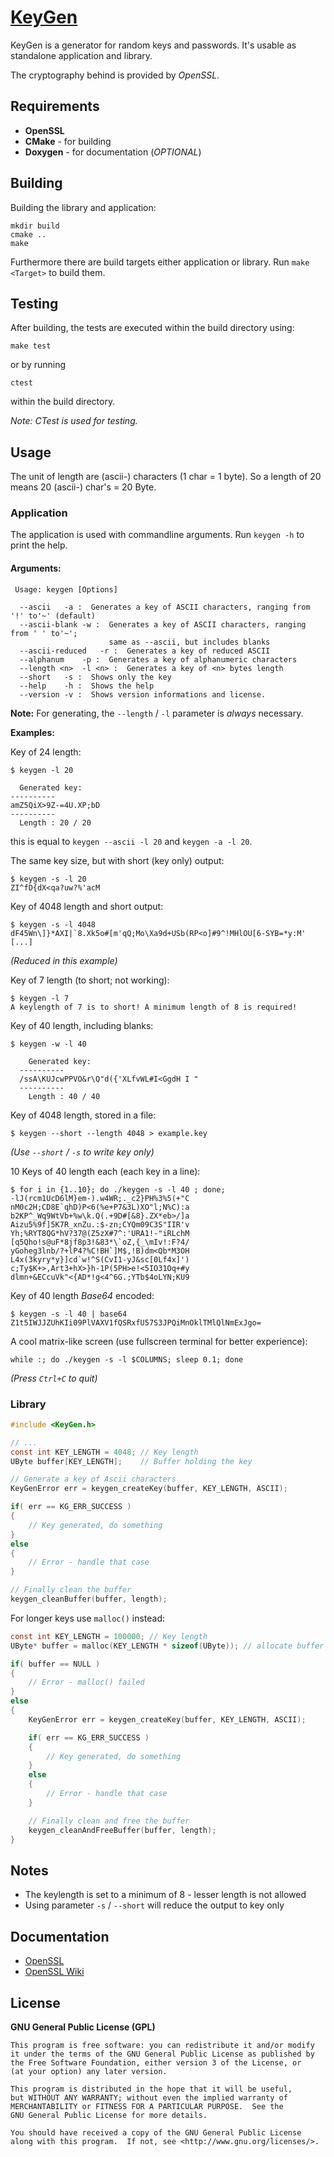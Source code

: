 # [KeyGen](https://github.com/offa/keygen)

KeyGen is a generator for random keys and passwords. It's usable as standalone application and library. 

The cryptography behind is provided by *OpenSSL*.

## Requirements

 - **OpenSSL**
 - **CMake** - for building
 - **Doxygen** - for documentation (*OPTIONAL*)

## Building

Building the library and application:

    mkdir build
    cmake ..
    make

Furthermore there are build targets either application or library. Run `make <Target>` to build them.

## Testing

After building, the tests are executed within the build directory using:

    make test

or by running

    ctest

within the build directory.

*Note: CTest is used for testing.*

## Usage

The unit of length are (ascii-) characters (1 char = 1 byte). So a length of 20 means 20 (ascii-) char's = 20 Byte.

### Application

The application is used with commandline arguments. Run `keygen -h` to print the help.

#### Arguments:

```
 Usage: keygen [Options]

  --ascii	-a :  Generates a key of ASCII characters, ranging from '!' to'~' (default)
  --ascii-blank	-w :  Generates a key of ASCII characters, ranging from ' ' to'~';
                      same as --ascii, but includes blanks
  --ascii-reduced	-r :  Generates a key of reduced ASCII
  --alphanum	-p :  Generates a key of alphanumeric characters
  --length <n>	-l <n> :  Generates a key of <n> bytes length
  --short	-s :  Shows only the key
  --help	-h :  Shows the help
  --version	-v :  Shows version informations and license.
```

**Note:** For generating, the `--length` / `-l` parameter is *always* necessary.
 
**Examples:**

Key of 24 length:

    $ keygen -l 20

      Generated key:
    ----------
    amZ5QiX>9Z-=4U.XP;bD
    ----------
      Length : 20 / 20

this is equal to `keygen --ascii -l 20` and `keygen -a -l 20`.

The same key size, but with short (key only) output:

    $ keygen -s -l 20
    ZI^fD{dX<qa?uw?%'acM

Key of 4048 length and short output:

    $ keygen -s -l 4048
    dF45Wn\]}*AXI|`8.Xk5o#[m'qQ;Mo\Xa9d+USb(RP<o]#9^!MHlOU[6-SYB=*y:M' [...]

*(Reduced in this example)*

Key of 7 length (to short; not working):

    $ keygen -l 7
    A keylength of 7 is to short! A minimum length of 8 is required!

Key of 40 length, including blanks:

    $ keygen -w -l 40

        Generated key:
      ----------
      /ssA\KUJcwPPVO&r\Q"d({'XLfvWL#I<GgdH I "
      ----------
        Length : 40 / 40

Key of 4048 length, stored in a file:

    $ keygen --short --length 4048 > example.key

*(Use `--short` / `-s` to write key only)*

10 Keys of 40 length each (each key in a line):

    $ for i in {1..10}; do ./keygen -s -l 40 ; done;
    -lJ(rcm1UcD6lM}em-).w4WR;._c2}PH%3%5(+"C
    nM0c2H;CD8E`qhD)P<6(%e+P7&3L)XO"l;N%C):a
    b2KP^_Wq9WtVb+%w\k.Q(.+9D#[&8}.ZX*eb>/]a
    Aizu5%9f]5K7R_xnZu.:$-zn;CYQm09C3S"IIR'v
    Yh;%RYT8QG*hV?37@(Z5zX#7^:'URA1!-"iRLchM
    [q5Qho!s@uF*8jf8p3!&83*\`oZ,{_\mIv!:F?4/
    yGoheg3lnb/?+lP4?%C!BH`]M$,!B)dm<Qb*M3OH
    L4x(3kyry*y}]cd`w!^S(CvI1-yJ&sc[0Lf4x]')
    c;Ty$K+>,Art3+hX>}h-1P(5PH>e!<5IO31Oq+#y
    dlmn+&ECcuVk"<{AD*!g<4^6G.;YTb$4oLYN;KU9

Key of 40 length *Base64* encoded:

    $ keygen -s -l 40 | base64 
    Z1t5IWJJZUhKIi09PlVAXV1fQSRxfU57S3JPQiMnOklTMlQlNmExJgo=

A cool matrix-like screen (use fullscreen terminal for better experience):

    while :; do ./keygen -s -l $COLUMNS; sleep 0.1; done

*(Press `Ctrl+C` to quit)*

### Library

```c
#include <KeyGen.h>

// ...
const int KEY_LENGTH = 4048; // Key length
UByte buffer[KEY_LENGTH];    // Buffer holding the key

// Generate a key of Ascii characters
KeyGenError err = keygen_createKey(buffer, KEY_LENGTH, ASCII);

if( err == KG_ERR_SUCCESS )
{
    // Key generated, do something
}
else
{
    // Error - handle that case
}

// Finally clean the buffer 
keygen_cleanBuffer(buffer, length);
```

For longer keys use `malloc()` instead:

```c
const int KEY_LENGTH = 100000; // Key length
UByte* buffer = malloc(KEY_LENGTH * sizeof(UByte)); // allocate buffer

if( buffer == NULL )
{
    // Error - malloc() failed
}
else
{
    KeyGenError err = keygen_createKey(buffer, KEY_LENGTH, ASCII);

    if( err == KG_ERR_SUCCESS )
    {
        // Key generated, do something
    }
    else
    {
        // Error - handle that case
    }

    // Finally clean and free the buffer
    keygen_cleanAndFreeBuffer(buffer, length);
}
```

## Notes

 - The keylength is set to a minimum of 8 - lesser length is not allowed
 - Using parameter `-s` / `--short` will reduce the output to key only

## Documentation

 - [OpenSSL](https://www.openssl.org/)
 - [OpenSSL Wiki](http://wiki.openssl.org/index.php/Main_Page)

## License

**GNU General Public License (GPL)**

    This program is free software: you can redistribute it and/or modify
    it under the terms of the GNU General Public License as published by
    the Free Software Foundation, either version 3 of the License, or
    (at your option) any later version.

    This program is distributed in the hope that it will be useful,
    but WITHOUT ANY WARRANTY; without even the implied warranty of
    MERCHANTABILITY or FITNESS FOR A PARTICULAR PURPOSE.  See the
    GNU General Public License for more details.

    You should have received a copy of the GNU General Public License
    along with this program.  If not, see <http://www.gnu.org/licenses/>.
